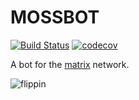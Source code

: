 MOSSBOT
=======

[![Build Status](https://travis-ci.org/xsteadfastx/mossbot.svg?branch=master)](https://travis-ci.org/xsteadfastx/mossbot)
[![codecov](https://codecov.io/gh/xsteadfastx/mossbot/branch/master/graph/badge.svg)](https://codecov.io/gh/xsteadfastx/mossbot)

A bot for the [matrix](https://matrix.org) network.

![flippin](http://i.giphy.com/10zgodtbj6Hs2I.gif)
